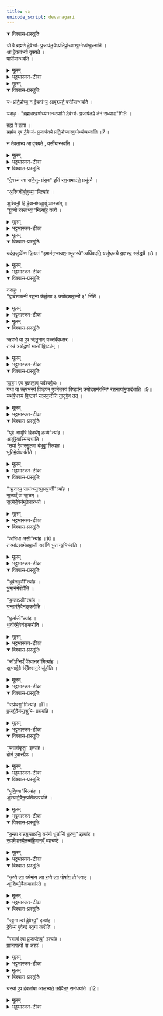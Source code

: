 ```yaml
---
title: ०३
unicode_script: devanagari
---
```


<details open><summary>विश्वास-प्रस्तुतिः</summary>

यो वै ब्रह्म॑णे दे॒वेभ्य॑ᳶ प्र॒जाप॑त॒येऽप्र॑तिप्रो॒च्याश्व॒म्मेध्य॑म्ब॒ध्नाति॑ ।  
आ दे॒वता॑भ्यो वृश्च्यते ।  
पापी॑यान्भवति ।  
</details>

<details><summary>मूलम्</summary>

यो वै ब्रह्म॑णे दे॒वेभ्य॑ᳶ प्र॒जाप॑त॒येऽप्र॑तिप्रो॒च्याश्व॒म्मेध्य॑म्ब॒ध्नाति॑ ।  
आ दे॒वता॑भ्यो वृश्च्यते ।  
पापी॑यान्भवति ।  
</details>

<details><summary>भट्टभास्कर-टीका</summary>

रशनाञ्जनतः पश्चादध्वर्युं परिदापयेत् ।  
राज्याय स च राजा स्याद्यावत्संतिष्ठते क्रतुः ॥
</details>


<details><summary>मूलम्</summary>

यᳶ प्र॑ति॒प्रोच्य॑ ।  
न दे॒वता॑भ्य॒ आवृ॑श्च्यते ।  
वसी॑यान्भवति ।  

यदाह॑ ।  
ब्रह्म॒न्नश्व॒म्मेध्य॑म्भन्थ्स्यामि दे॒वेभ्य॑ᳶ प्र॒जाप॑तये॒ तेन॑ राध्यास॒मिति॑ ।  
ब्रह्म॒ वै ब्र॒ह्मा ।  
ब्रह्म॑ण ए॒व दे॒वेभ्य॑ᳶ प्र॒जाप॑तये प्रति॒प्रोच्याश्व॒म्मेध्य॑म्बध्नाति ॥7॥  

न दे॒वता॑भ्य॒ आ वृ॑श्च्यते ।  
वसी॑यान्भवति ।  
</details>

<details open><summary>विश्वास-प्रस्तुतिः</summary>

यᳶ प्र॑ति॒प्रोच्य॒ न दे॒वता॑भ्य॒ आवृ॑श्च्यते॒ वसी॑यान्भवति ।  

यदाह॒ - "ब्रह्म॒न्नश्व॒म्मेध्य॑म्भन्थ्स्यामि दे॒वेभ्य॑ᳶ प्र॒जाप॑तये॒ तेन॑ राध्यास॒"मिति॑ ।  

ब्रह्म॒ वै ब्र॒ह्मा ।   
ब्रह्म॑ण ए॒व दे॒वेभ्य॑ᳶ प्र॒जाप॑तये प्रति॒प्रोच्याश्व॒म्मेध्य॑म्बध्नाति ॥7॥  

न दे॒वता॑भ्य॒ आ वृ॑श्च्यते॒ , वसी॑यान्भवति ।  
</details>

<details><summary>मूलम्</summary>

यᳶ प्र॑ति॒प्रोच्य॒ न दे॒वता॑भ्य॒ आवृ॑श्च्यते॒ वसी॑यान्भवति ।  

यदाह॒ - "ब्रह्म॒न्नश्व॒म्मेध्य॑म्भन्थ्स्यामि दे॒वेभ्य॑ᳶ प्र॒जाप॑तये॒ तेन॑ राध्यास॒"मिति॑ ।  

ब्रह्म॒ वै ब्र॒ह्मा ।   
ब्रह्म॑ण ए॒व दे॒वेभ्य॑ᳶ प्र॒जाप॑तये प्रति॒प्रोच्याश्व॒म्मेध्य॑म्बध्नाति ॥7॥  

न दे॒वता॑भ्य॒ आ वृ॑श्च्यते॒ , वसी॑यान्भवति ।  
</details>

<details><summary>भट्टभास्कर-टीका</summary>

1यो वै ब्रह्मण इत्यादि ॥ देवेभ्यो देवार्थं प्रजापत्यर्थं च भागत्वेन वर्तमानं इमं मेध्यं अश्वं ब्रह्मणे अप्रतिप्रोच्य अनिवेद्य यः बध्नाति सर्वाभ्यः देवताभ्यः आवृश्च्यते विच्छिन्नो भवति । यः अश्वमेधेन न इयक्षति ततोपि पापतरो भवति ।  

प्रतिप्रोच्य बन्धने न कश्चिद्दोषः । तस्मात् 'ब्रह्मन्नश्वम्' इति मन्त्रेण ब्रह्माणमामन्त्र्य तेन प्रसुते बध्नाति । निगदव्याख्यातो मन्त्रः ॥
</details>

<details open><summary>विश्वास-प्रस्तुतिः</summary>

"दे॒वस्य॑ त्वा सवि॒तुᳶ प्र॑स॒व" इति॑ रश॒नामाद॑त्ते॒ प्रसू॑त्यै ।  

"अ॒श्विनो॑र्बा॒हुभ्या॒"मित्या॑ह ।  

अ॒श्विनौ॒ हि दे॒वाना॑मध्व॒र्यू आस्ता॑म् ।  
"पू॒ष्णो हस्ता॑भ्या॒"मित्या॑ह॒ यत्यै॑ ।  
</details>

<details><summary>मूलम्</summary>

"दे॒वस्य॑ त्वा सवि॒तुᳶ प्र॑स॒व" इति॑ रश॒नामाद॑त्ते॒ प्रसू॑त्यै ।  

"अ॒श्विनो॑र्बा॒हुभ्या॒"मित्या॑ह ।  

अ॒श्विनौ॒ हि दे॒वाना॑मध्व॒र्यू आस्ता॑म् ।  
"पू॒ष्णो हस्ता॑भ्या॒"मित्या॑ह॒ यत्यै॑ ।  
</details>

<details><summary>भट्टभास्कर-टीका</summary>

2देवस्य त्वेति ॥ गतम् ॥
</details>


<details><summary>मूलम्</summary>

व्यृ॑द्ध॒व्ँवा ए॒तद्य॒ज्ञस्य॑ ।  

यद॑य॒जुष्के॑ण क्रि॒यते॑ ।  
इ॒माम॑गृभ्णन्रश॒नामृ॒तस्येत्यधि॑वदति॒ यजु॑ष्कृत्यै ।  
य॒ज्ञस्य॒ समृ॑द्ध्यै ॥8॥  
</details>

<details open><summary>विश्वास-प्रस्तुतिः</summary>

यद॑य॒जुष्के॑ण क्रि॒यत॑ "इ॒माम॑गृभ्णन्रश॒नामृ॒तस्ये"त्यधि॑वदति॒ यजु॑ष्कृत्यै य॒ज्ञस्य॒ समृ॑द्ध्यै ॥8॥  
</details>

<details><summary>मूलम्</summary>

यद॑य॒जुष्के॑ण क्रि॒यत॑ "इ॒माम॑गृभ्णन्रश॒नामृ॒तस्ये"त्यधि॑वदति॒ यजु॑ष्कृत्यै य॒ज्ञस्य॒ समृ॑द्ध्यै ॥8॥  
</details>

<details><summary>भट्टभास्कर-टीका</summary>

3व्यृद्धमित्यादि ॥ व्याख्यातम् । अधिवदनं उपरिवदनं आदानानन्तरं अभिमन्त्रयमाणेन वदनम् । यजुषा मन्त्रेण कृतिः संस्कृतिः यजुष्कृतिः ॥
</details>

<details open><summary>विश्वास-प्रस्तुतिः</summary>

तदा॑हुः ।  
"द्वाद॑शारत्नी रश॒ना क॑र्त॒व्या ३ त्रयो॑दशार॒त्नी ३" रिति॑ ।  
</details>

<details><summary>मूलम्</summary>

तदा॑हुः ।  
"द्वाद॑शारत्नी रश॒ना क॑र्त॒व्या ३ त्रयो॑दशार॒त्नी ३" रिति॑ ।  
</details>

<details><summary>भट्टभास्कर-टीका</summary>

4तदाहुरिति ॥ तत्राहुरित्यर्थः । इयं अश्वाभिधानी रशना किं द्वादशारत्नी कर्तव्या किं त्रयोदशारत्नीति विचारमाहुः ब्रह्मवादिनः । 'विचार्यमाणानाम्' इति उभयत्र प्लुतः ।  
</details>


<details><summary>मूलम्</summary>

ऋ॒ष॒भो वा ए॒ष ऋ॑तू॒नाम् ।  
यथ्स॑व्ँवथ्स॒रः ।  
तस्य॑ त्रयोद॒शो मासो॑ वि॒ष्टप॑म् ।  
ऋ॒ष॒भ ए॒ष य॒ज्ञाना॑म् ।  
यद॑श्वमे॒धः ।  
यथा॒ वा ऋ॑ष॒भस्य॑ वि॒ष्टप॑म् ।  
ए॒वमे॒तस्य॑ वि॒ष्टप॑म् ।  
त्र॒यो॒द॒शम॑र॒त्निꣳ र॑श॒नाया॑मु॒पाद॑धाति ॥9॥  
यथ॑र्ष॒भस्य॑ वि॒ष्टपꣳ॑ सꣵस्क॒रोति॑ ।  
ता॒दृगे॒व तत् ।  
</details>

<details open><summary>विश्वास-प्रस्तुतिः</summary>

ऋ॒ष॒भो वा ए॒ष ऋ॑तू॒नाम् यथ्स॑व्ँवथ्स॒रः ।  
तस्य॑ त्रयोद॒शो मासो॑ वि॒ष्टप॑म् ।  
</details>

<details><summary>मूलम्</summary>

ऋ॒ष॒भो वा ए॒ष ऋ॑तू॒नाम् यथ्स॑व्ँवथ्स॒रः ।  
तस्य॑ त्रयोद॒शो मासो॑ वि॒ष्टप॑म् ।  
</details>

<details><summary>भट्टभास्कर-टीका</summary>

ऋषभो वा इति । ऋतूनां कालावयवानां मध्ये संवत्सरो नाम ऋषभः प्रधानभूतः । तस्य ऋषभस्य त्रयोदशो मासो विष्टपं ककुत्स्थानीयः ।  
</details>

<details open><summary>विश्वास-प्रस्तुतिः</summary>

ऋ॒ष॒भ ए॒ष य॒ज्ञाना॒म् यद॑श्वमे॒धः ।  
यथा॒ वा ऋ॑ष॒भस्य॑ वि॒ष्टप॑म् ए॒वमे॒तस्य॑ वि॒ष्टप॑न् त्रयोद॒शम॑र॒त्निꣳ र॑श॒नाया॑मु॒पाद॑धाति ॥9॥  
यथ॑र्ष॒भस्य॑ वि॒ष्टपꣳ॑ सꣵस्क॒रोति॑ ता॒दृगे॒व तत् ।  
</details>

<details><summary>मूलम्</summary>

ऋ॒ष॒भ ए॒ष य॒ज्ञाना॒म् यद॑श्वमे॒धः ।  
यथा॒ वा ऋ॑ष॒भस्य॑ वि॒ष्टप॑म् ए॒वमे॒तस्य॑ वि॒ष्टप॑न् त्रयोद॒शम॑र॒त्निꣳ र॑श॒नाया॑मु॒पाद॑धाति ॥9॥  
यथ॑र्ष॒भस्य॑ वि॒ष्टपꣳ॑ सꣵस्क॒रोति॑ ता॒दृगे॒व तत् ।  
</details>

<details><summary>भट्टभास्कर-टीका</summary>

अश्वमेधात्मकश्चायं यज्ञानां ऋषभः । सर्वस्य च ऋषभस्य विष्टपेन भाव्यं पशोरपशोश्च । तत्र यज्ञऋषभस्याश्वमेधस्य त्रयोदशोऽरत्निः विष्टपस्थानीय इति ।  
</details>

<details open><summary>विश्वास-प्रस्तुतिः</summary>

"पूर्व॒ आयु॑षि वि॒दथे॑षु क॒व्ये"त्या॑ह ।  
आयु॑रे॒वास्मि॑न्दधाति ।  
"तया॑ दे॒वास्सु॒तमा ब॑भूवु॒"रित्या॑ह ।  
भूति॑मे॒वोपाव॑र्तते ।  
</details>

<details><summary>मूलम्</summary>

"पूर्व॒ आयु॑षि वि॒दथे॑षु क॒व्ये"त्या॑ह ।  
आयु॑रे॒वास्मि॑न्दधाति ।  
"तया॑ दे॒वास्सु॒तमा ब॑भूवु॒"रित्या॑ह ।  
भूति॑मे॒वोपाव॑र्तते ।  
</details>

<details><summary>भट्टभास्कर-टीका</summary>

भूतिमिति । सुतं सोमयागफलं आभिमुख्येन प्रापुरिति लिङ्गात् ।  
</details>

<details open><summary>विश्वास-प्रस्तुतिः</summary>

"ऋ॒तस्य॒ साम॑न्थ्स॒रमा॒रप॒न्ती"त्या॑ह ।  
स॒त्यव्ँ वा ऋ॒तम् ।  
स॒त्येनै॒वैन॑मृ॒तेनार॑भते ।  
</details>

<details><summary>मूलम्</summary>

"ऋ॒तस्य॒ साम॑न्थ्स॒रमा॒रप॒न्ती"त्या॑ह ।  
स॒त्यव्ँ वा ऋ॒तम् ।  
स॒त्येनै॒वैन॑मृ॒तेनार॑भते ।  
</details>

<details><summary>भट्टभास्कर-टीका</summary>

सत्येनैवेति । सत्येन प्राप्तेन यज्ञमारभते, यज्ञस्य साम्नि सरं प्राप्तिमारपन्ति वदन्तीति लिङ्गात् ॥
</details>

<details open><summary>विश्वास-प्रस्तुतिः</summary>

"अ॒भि॒धा अ॒सी"त्या॑ह ॥10॥  
तस्मा॑दश्वमेधया॒जी सर्वा॑णि भू॒तान्य॒भिभ॑वति ।  
</details>

<details><summary>मूलम्</summary>

"अ॒भि॒धा अ॒सी"त्या॑ह ॥10॥  
तस्मा॑दश्वमेधया॒जी सर्वा॑णि भू॒तान्य॒भिभ॑वति ।  
</details>

<details><summary>भट्टभास्कर-टीका</summary>

5अभिधा असीति ॥ रशनया अश्वस्य बन्धनं वक्ष्यमाणमहागुणसिद्ध्यर्थम्, रशनया अभिधातव्यस्त्वमसीति लिङ्गात् । सर्वाणि भूतानि अभिभवति अश्वमेधयाजी अश्वमेधेनेष्टवान् । 'करणे यजः' इति णिनिः ।  
</details>

<details open><summary>विश्वास-प्रस्तुतिः</summary>

"भुव॑नम॒सी"त्या॑ह ।  
भू॒मान॑मे॒वोपै॑ति ।  

"य॒न्ताऽसी"त्या॑ह ।  
य॒न्तार॑मे॒वैन॑ङ्करोति ।  

"ध॒र्तासी"त्या॑ह ।  
ध॒र्तार॑मे॒वैन॑ङ्करोति ।  
</details>

<details><summary>मूलम्</summary>

"भुव॑नम॒सी"त्या॑ह ।  
भू॒मान॑मे॒वोपै॑ति ।  

"य॒न्ताऽसी"त्या॑ह ।  
य॒न्तार॑मे॒वैन॑ङ्करोति ।  

"ध॒र्तासी"त्या॑ह ।  
ध॒र्तार॑मे॒वैन॑ङ्करोति ।  
</details>

<details><summary>भट्टभास्कर-टीका</summary>

भूमानमिति । समस्तभूतजातत्वेनाभिधानात् ।  
</details>

<details open><summary>विश्वास-प्रस्तुतिः</summary>

"सो॑ऽग्निव्ँ वै॑श्वान॒र"मित्या॑ह ।  
अ॒ग्नावे॒वैन॑व्ँवैश्वान॒रे जु॑होति ।  
</details>

<details><summary>मूलम्</summary>

"सो॑ऽग्निव्ँ वै॑श्वान॒र"मित्या॑ह ।  
अ॒ग्नावे॒वैन॑व्ँवैश्वान॒रे जु॑होति ।  
</details>

<details><summary>भट्टभास्कर-टीका</summary>

अग्नावेवैनमिति । 'इयं वा अग्निर्वैश्वानरः' इति पृथिव्यां गतम् । अतः हुतस्थानीय इति भावः ।  
</details>

<details open><summary>विश्वास-प्रस्तुतिः</summary>

"सप्र॑थस॒"मित्या॑ह ॥11॥  
प्र॒जयै॒वैन॑म्प॒शुभि॑ᳶ प्रथयति ।  
</details>

<details><summary>मूलम्</summary>

"सप्र॑थस॒"मित्या॑ह ॥11॥  
प्र॒जयै॒वैन॑म्प॒शुभि॑ᳶ प्रथयति ।  
</details>

<details><summary>भट्टभास्कर-टीका</summary>

प्रजयैवेति । अश्वस्य गमनविषया प्रथा यजमानस्य प्रजापशुप्रथार्थं प्रार्थ्यत इति कृत्वा ।  
</details>

<details open><summary>विश्वास-प्रस्तुतिः</summary>

"स्वाहा॑कृत॒" इत्या॑ह ।  
होम॑ ए॒वास्यै॒षः ।  
</details>

<details><summary>मूलम्</summary>

"स्वाहा॑कृत॒" इत्या॑ह ।  
होम॑ ए॒वास्यै॒षः ।  
</details>

<details><summary>भट्टभास्कर-टीका</summary>

होम एवेति । वैश्वानरात्मिकायां पृथिव्यां प्रस्थापनं अग्नौ होमस्थानीयमिति स्वाहाकृतत्ववाचोयुक्तिरित्यभिप्रायः ।  
</details>

<details open><summary>विश्वास-प्रस्तुतिः</summary>

"पृ॒थि॒व्या"मित्या॑ह ।  
अ॒स्यामे॒वैन॒म्प्रति॑ष्ठापयति ।  
</details>

<details><summary>मूलम्</summary>

"पृ॒थि॒व्या"मित्या॑ह ।  
अ॒स्यामे॒वैन॒म्प्रति॑ष्ठापयति ।  
</details>

<details><summary>भट्टभास्कर-टीका</summary>

अस्यामिति । पृथिव्याधारत्वकीर्तनं अस्यां अस्य प्रतिष्ठापनार्थमिति मन्यते ।  
</details>

<details open><summary>विश्वास-प्रस्तुतिः</summary>

"य॒न्ता राड्य॒न्ताऽसि॒ यम॑नो ध॒र्तासि॑ ध॒रुण॒" इत्या॑ह ।  
रू॒पमे॒वास्यै॒तन्म॑हि॒मान॒व्ँ व्याच॑ष्टे ।  
</details>

<details><summary>मूलम्</summary>

"य॒न्ता राड्य॒न्ताऽसि॒ यम॑नो ध॒र्तासि॑ ध॒रुण॒" इत्या॑ह ।  
रू॒पमे॒वास्यै॒तन्म॑हि॒मान॒व्ँ व्याच॑ष्टे ।  
</details>

<details><summary>भट्टभास्कर-टीका</summary>

रूपमेवेति । अव्याख्यातमन्त्ररूपमेव अस्य महिमानं यन्तृत्वादिकं माहात्म्यं व्याचष्टे । यन्तृत्वं संगृहीतृत्वं राट्त्वं राजनशीलत्वम् । यन्तृत्वं नियन्तृत्वम् । यमनत्वं यमनसाधनत्वम् । धारकत्वं धरुणत्वं सर्वैः धरणीयत्वम् ॥
</details>

<details open><summary>विश्वास-प्रस्तुतिः</summary>

"कृ॒ष्यै त्वा॒ ख्षेमा॑य त्वा र॒य्यै त्वा॒ पोषा॑य॒ त्वे"त्या॑ह ।  
आ॒शिष॑मे॒वैतामाशा॑स्ते ।  
</details>

<details><summary>मूलम्</summary>

"कृ॒ष्यै त्वा॒ ख्षेमा॑य त्वा र॒य्यै त्वा॒ पोषा॑य॒ त्वे"त्या॑ह ।  
आ॒शिष॑मे॒वैतामाशा॑स्ते ।  
</details>

<details><summary>भट्टभास्कर-टीका</summary>

6कृष्यै त्वेत्यभिप्रोक्षणम् ॥ आशिषमिति । कृष्यादेः परामर्शादन्यदाशासनीयं नास्तीति भावः ॥
</details>

<details open><summary>विश्वास-प्रस्तुतिः</summary>

"स्व॒गा त्वा॑ दे॒वेभ्य॒" इत्या॑ह ।  
दे॒वेभ्य॑ ए॒वैनꣵ॑ स्व॒गा क॑रोति ।  

"स्वाहा॑ त्वा प्र॒जाप॑तय॒" इत्या॑ह ।  
प्रा॒जा॒प॒त्यो वा अश्वः॑ ।  
</details>

<details><summary>मूलम्</summary>

"स्व॒गा त्वा॑ दे॒वेभ्य॒" इत्या॑ह ।  
दे॒वेभ्य॑ ए॒वैनꣵ॑ स्व॒गा क॑रोति ।  

"स्वाहा॑ त्वा प्र॒जाप॑तय॒" इत्या॑ह ।  
प्रा॒जा॒प॒त्यो वा अश्वः॑ ।  
</details>

<details><summary>भट्टभास्कर-टीका</summary>

7स्वगा करोतीति ॥ देवेभ्यः भागिभ्यः इदानीमेव यथास्वं समर्पयतीति यावत् ।  
</details>


<details><summary>मूलम्</summary>

यस्या॑ ए॒व दे॒वता॑या आल॒भ्यते॑ ।  
तयै॒वैन॒ꣳ॒ सम॑र्धयति ॥12॥  
</details>

<details open><summary>विश्वास-प्रस्तुतिः</summary>

यस्या॑ ए॒व दे॒वता॑या आल॒भ्यते॒ तयै॒वैन॒ꣳ॒ सम॑र्धयति ॥12॥  
</details>

<details><summary>मूलम्</summary>

यस्या॑ ए॒व दे॒वता॑या आल॒भ्यते॒ तयै॒वैन॒ꣳ॒ सम॑र्धयति ॥12॥  
</details>

<details><summary>भट्टभास्कर-टीका</summary>

यस्या एवेति । आत्मीयदेवतासंकीर्तनेन आदावेव एनं समर्धयति कृतार्थयति वचनसामर्थ्यात् । 'स्वगा त्वा देवेभ्यस्स्वाहा त्वा प्रजापतये' इत्यनेन मन्त्रेणाभिधानं शाखान्तरीयमुपदाय ब्राह्मणं स्तौति ॥

इति तैत्तिरीय ब्राह्मणे तृतीये अष्टमे अश्वमेधे तृतीयोऽनुवाकः ॥  

</details>

